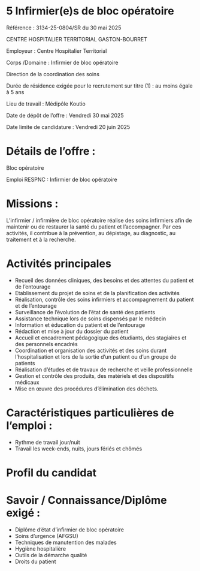 # 5 Infirmier(e)s de bloc opératoire

Référence : 3134-25-0804/SR du 30 mai 2025

CENTRE HOSPITALIER TERRITORIAL GASTON-BOURRET

Employeur : Centre Hospitalier Territorial

Corps /Domaine : Infirmier de bloc opératoire

Direction de la coordination des soins

Durée de résidence exigée pour le recrutement sur titre (1) : au moins égale à 5 ans

Lieu de travail : Médipôle Koutio

Date de dépôt de l’offre : Vendredi 30 mai 2025

Date limite de candidature : Vendredi 20 juin 2025

# Détails de l’offre :

Bloc opératoire

Emploi RESPNC : Infirmier de bloc opératoire

# Missions :

L’infirmier / infirmière de bloc opératoire réalise des soins infirmiers afin de maintenir ou de restaurer la santé du patient et l’accompagner. Par ces activités, il contribue à la prévention, au dépistage, au diagnostic, au traitement et à la recherche.

# Activités principales

- Recueil des données cliniques, des besoins et des attentes du patient et de l’entourage
- Etablissement du projet de soins et de la planification des activités
- Réalisation, contrôle des soins infirmiers et accompagnement du patient et de l’entourage
- Surveillance de l’évolution de l’état de santé des patients
- Assistance technique lors de soins dispensés par le médecin
- Information et éducation du patient et de l’entourage
- Rédaction et mise à jour du dossier du patient
- Accueil et encadrement pédagogique des étudiants, des stagiaires et des personnels encadrés
- Coordination et organisation des activités et des soins durant l’hospitalisation et lors de la sortie d’un patient ou d’un groupe de patients
- Réalisation d’études et de travaux de recherche et veille professionnelle
- Gestion et contrôle des produits, des matériels et des dispositifs médicaux
- Mise en œuvre des procédures d’élimination des déchets.

# Caractéristiques particulières de l’emploi :

- Rythme de travail jour/nuit
- Travail les week-ends, nuits, jours fériés et chômés

# Profil du candidat

# Savoir / Connaissance/Diplôme exigé :

- Diplôme d’état d’infirmier de bloc opératoire
- Soins d’urgence (AFGSU)
- Techniques de manutention des malades
- Hygiène hospitalière
- Outils de la démarche qualité
- Droits du patient